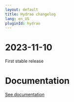 ```yaml
---
layout: default
title: Hydrao changelog
lang: en_US
pluginId: hydrao
---
```


# 2023-11-10

First stable release

# Documentation

[See documentation]({{site.baseurl}}/{{page.pluginId}}/{{page.lang}})
